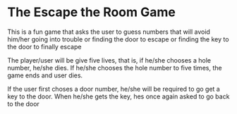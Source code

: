 # The Escape the Room Game
<p> This is a fun game that asks the user to guess numbers that will avoid him/her going into trouble or finding the door to escape or finding the key to the door to finally escape </p>
<p>The player/user will be give five lives, that is, if he/she chooses a hole number, he/she dies. If he/she chooses the hole number to five times, the game ends and user dies. </p>
<p> If the user first choses a door number, he/she will be required to go get a key to the door. When he/she gets the key, hes once again asked to go back to the door</p>
